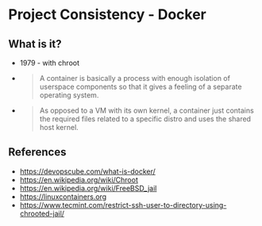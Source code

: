 # Project Consistency - Docker

## What is it?

* 1979 - with chroot

* > A container is basically a process with enough isolation of userspace components so that it gives a feeling of a separate operating system. 

* > As opposed to a VM with its own kernel, a container just contains the required files related to a specific distro and uses the shared host kernel. 

## References

* https://devopscube.com/what-is-docker/
* https://en.wikipedia.org/wiki/Chroot
* https://en.wikipedia.org/wiki/FreeBSD_jail
* https://linuxcontainers.org
* https://www.tecmint.com/restrict-ssh-user-to-directory-using-chrooted-jail/
